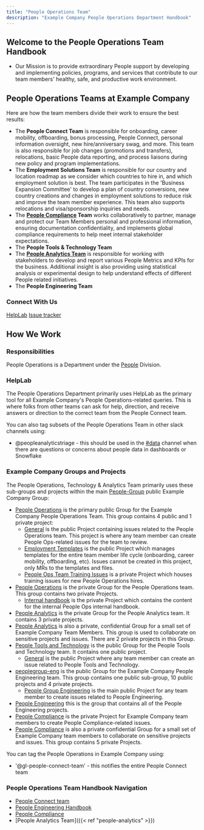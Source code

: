 ```yaml
---
title: "People Operations Team"
description: "Example Company People Operations Department Handbook"
---
```


## Welcome to the People Operations Team Handbook

- Our Mission is to provide extraordinary People support by developing and implementing policies, programs, and services that contribute to our team members' healthy, safe, and productive work environment.

## People Operations Teams at Example Company

Here are how the team members divide their work to ensure the best results:

- The **People Connect Team** is responsible for onboarding, career mobility, offboarding, bonus processing, People Connect, personal information oversight, new hire/anniversary swag, and more. This team is also responsible for job changes (promotions and transfers), relocations, basic People data reporting, and process liaisons during new policy and program implementations.
- The **Employment Solutions Team** is responsible for our country and location roadmap as we consider which countries to hire in, and which employment solution is best.  The team participates in the 'Business Expansion Committee' to develop a plan of country conversions, new country creations and changes in employment solutions to reduce risk and improve the team member experience.  This team also supports relocations and visa/sponsorship inquiries and needs.
- The **[People Compliance](/handbook/people-group/people-compliance/) Team** works collaboratively to partner, manage and protect our Team Members personal and professional information, ensuring documentation confidentiality, and implements global compliance requirements to help meet internal  stakeholder expectations.
- The **People Tools & Technology Team**
- The **[People Analytics Team](/handbook/people-group/people-ops-tech-analytics/people-analytics)** is responsible for working with stakeholders to develop and report various People Metrics and KPIs for the business. Additional insight is also providing using statistical analysis or experimental design to help understand effects of different People related initiatives.
- The **People Engineering Team**

### Connect With Us

<a href="https://helplab.example_company.systems/esc?id=ec_pro_dashboard" class="btn btn-primary btn-lg"><i class="fa-brands fa-slack"></i> HelpLab</a>
<a href="https://example_company.com/people/general/-/issues" class="btn btn-primary btn-lg"><i class="fa-brands fa-example_company"></i> Issue tracker</a>

## How We Work

### Responsibilities

People Operations is a Department under the [People](/handbook/people-group) Division.

### HelpLab

The People Operations Department primarily uses HelpLab as the primary tool for all Example Company's People Operations-related queries. This is where folks from other teams can ask for help, direction, and receive answers or direction to the correct team from the People Connect team. 

You can also tag subsets of the People Operations Team in other slack channels using:

- @peopleanalyticstriage - this should be used in the [#data](https://example_company.slack.com/archives/C8D1LGC23) channel when there are questions or concerns about people data in dashboards or Snowflake

### Example Company Groups and Projects

The People Operations, Technology & Analytics Team primarily uses these sub-groups and projects within the main [People-Group](https://example_company.com/example_company-com/people-group) public Example Company Group:

- [People Operations](https://example_company.com/example_company-com/people-group/people-operations) is the primary public Group for the Example Company People Operations Team. This group contains 4 public and 1 private project:
  - [General](https://example_company.com/example_company-com/people-group/people-operations/General/-/issues) is the public Project containing issues related to the People Operations team. This project is where any team member can create People Ops-related issues for the team to review.
  - [Employment Templates](https://example_company.com/example_company-com/people-group/people-operations/employment-templates) is the public Project which manages templates for the entire team member life cycle (onboarding, career mobility, offboarding, etc). Issues cannot be created in this project, only MRs to the templates and files.
  - [People Ops Team Training Issues](https://example_company.com/example_company-com/people-group/people-operations/people-operations-and-experience-team-training) is a private Project which houses training issues for new People Operations hires.
- [People Operations](https://example_company.com/gl-people-operations) is the private Group for the People Operations team. This group contains two private Projects.
  - [Internal handbook](https://example_company.com/gl-people-operations/internal-handbook) is the private Project which contains the content for the internal People Ops internal handbook.
- [People Analytics](https://example_company.com/example_company-com/people-group/people-analytics) is the private Group for the People Analytics team. It contains 3 private projects.
- [People Analytics](https://example_company.com/gl-people-analytics) is also a private, confidential Group for a small set of Example Company Team Members. This group is used to collaborate on sensitive projects and issues. There are 2 private projects in this Group.
- [People Tools and Technology](https://example_company.com/example_company-com/people-group/people-tools-technology) is the public Group for the People Tools and Technology team. It contains one public project.
  - [General](https://example_company.com/example_company-com/people-group/people-tools-technology/general/-/issues) is the public Project where any team member can create an issue related to People Tools and Technology.
- [peoplegroup-eng](https://example_company.com/example_company-com/people-group/peopleops-eng) is the public Group for the Example Company People Engineering team. This group contains one public sub-group, 10 public projects and 4 private projects.
  - [People Group Engineering](https://example_company.com/example_company-com/people-group/peopleops-eng/people-group-engineering/-/issues) is the main public Project for any team member to create issues related to People Engineering.
- [People Engineering](https://example_company.com/example_company-com/people-group/peopleops-eng) this is the group that contains all of the People Engineering projects.
- [People Compliance](https://example_company.com/example_company-com/people-group/compliance) is the private Project for Example Company team members to create People Compliance-related issues.
- [People Compliance](https://example_company.com/gl-people-compliance) is also a private confidential Group for a small set of Example Company team members to collaborate on sensitive projects and issues. This group contains 5 private Projects.

You can tag the People Operations in Example Company using:

- '@gl-people-connect-team' - this notifies the entire People Connect team

### People Operations Team Handbook Navigation

- [People Connect team](https://internal.example_company.com/handbook/people-group/people-operations/people-connect/people_connect_team/)
- [People Engineering Handbook](/handbook/people-group/engineering)
- [People Compliance](/handbook/people-group/people-compliance)
- [People Analytics Team]({{< ref "people-analytics" >}})
